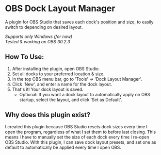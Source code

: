 # OBS Dock Layout Manager
A plugin for OBS Studio that saves each dock's position and size, to easily switch to depending on desired layout.<br>

*Supports only Windows (for now)* <br>
*Tested & working on OBS 30.2.3*

## How To Use:
1. After installing the plugin, open OBS Studio.
2. Set all docks to your preferred location & size.
3. In the top OBS menu bar, go to 'Tools' -> 'Dock Layout Manager'.
4. Click 'New', and enter a name for the dock layout.
5. That's it! Your dock layout is saved.
   - Optional: If you want a dock layout to automatically apply on OBS startup, select the layout, and click 'Set as Default'.

## Why does this plugin exist?
I created this plugin because OBS Studio resets dock sizes every time I open the program, regardless of what I set them to before last closing. This means I have to manually set the size of each dock every time I re-open OBS Studio. With this plugin, I can save dock layout presets, and set one as default to automatically be applied every time I open OBS.
